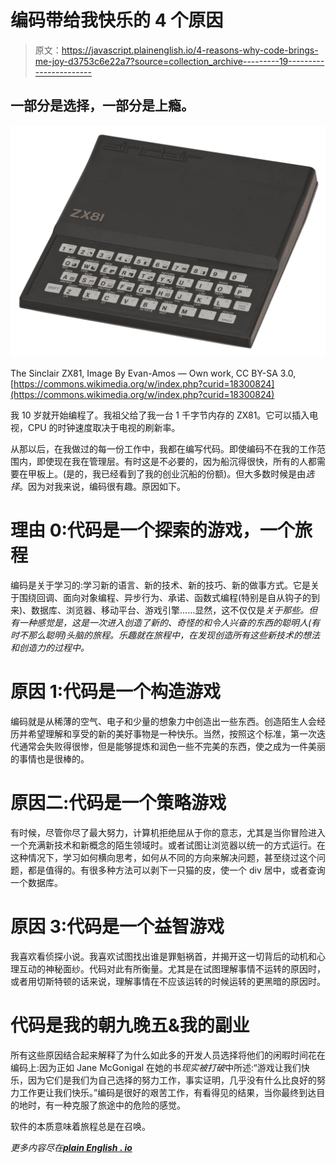 # 编码带给我快乐的 4 个原因

> 原文：<https://javascript.plainenglish.io/4-reasons-why-code-brings-me-joy-d3753c6e22a7?source=collection_archive---------19----------------------->

## 一部分是选择，一部分是上瘾。

![](img/cc1a719c08e094b9605181d042637fe5.png)

The Sinclair ZX81, Image By Evan-Amos — Own work, CC BY-SA 3.0, [https://commons.wikimedia.org/w/index.php?curid=18300824](https://commons.wikimedia.org/w/index.php?curid=18300824)

我 10 岁就开始编程了。我祖父给了我一台 1 千字节内存的 ZX81。它可以插入电视，CPU 的时钟速度取决于电视的刷新率。

从那以后，在我做过的每一份工作中，我都在编写代码。即使编码不在我的工作范围内，即使现在我在管理层。有时这是不必要的，因为船沉得很快，所有的人都需要在甲板上。(是的，我已经看到了我的创业沉船的份额)。但大多数时候是由*选择*。因为对我来说，编码很有趣。原因如下。

# 理由 0:代码是一个探索的游戏，一个旅程

编码是关于学习的:学习新的语言、新的技术、新的技巧、新的做事方式。它是关于围绕回调、面向对象编程、异步行为、承诺、函数式编程(特别是自从钩子的到来)、数据库、浏览器、移动平台、游戏引擎……显然，这不仅仅是*关于那些。但有一种感觉是，这是一次进入创造了新的、奇怪的和令人兴奋的东西的聪明人(有时不那么聪明)头脑的旅程。乐趣就在旅程中，在发现创造所有这些新技术的想法和创造力的过程中。*

# 原因 1:代码是一个构造游戏

编码就是从稀薄的空气、电子和少量的想象力中创造出一些东西。创造陌生人会经历并希望理解和享受的新的美好事物是一种快乐。当然，按照这个标准，第一次迭代通常会失败得很惨，但是能够提炼和润色一些不完美的东西，使之成为一件美丽的事情也是很棒的。

# 原因二:代码是一个策略游戏

有时候，尽管你尽了最大努力，计算机拒绝屈从于你的意志，尤其是当你冒险进入一个充满新技术和新概念的陌生领域时。或者试图让浏览器以统一的方式运行。在这种情况下，学习如何横向思考，如何从不同的方向来解决问题，甚至绕过这个问题，都是值得的。有很多种方法可以剥下一只猫的皮，使一个 div 居中，或者查询一个数据库。

# 原因 3:代码是一个益智游戏

我喜欢看侦探小说。我喜欢试图找出谁是罪魁祸首，并揭开这一切背后的动机和心理互动的神秘面纱。代码对此有所衡量。尤其是在试图理解事情不运转的原因时，或者用切斯特顿的话来说，理解事情在不应该运转的时候运转的更黑暗的原因时。

# 代码是我的朝九晚五&我的副业

所有这些原因结合起来解释了为什么如此多的开发人员选择将他们的闲暇时间花在编码上:因为正如 Jane McGonigal 在她的书*现实被打破*中所述:“游戏让我们快乐，因为它们是我们为自己选择的努力工作，事实证明，几乎没有什么比良好的努力工作更让我们快乐。”编码是很好的艰苦工作，有看得见的结果，当你最终到达目的地时，有一种克服了旅途中的危险的感觉。

软件的本质意味着旅程总是在召唤。

*更多内容尽在*[***plain English . io***](http://plainenglish.io/)